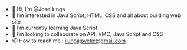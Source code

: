 - 👋 Hi, I’m @JoseIlunga
- 👀 I’m interested in Java Script, HTML, CSS and all about building web site
- 🌱 I’m currently learning Java Script
- 💞️ I’m looking to collaborate on API, VMC, Java Script and CSS
- 📫 How to reach me : ilungajovetic@gmail.com

<!---
JoseIlunga/JoseIlunga is a ✨ special ✨ repository because its `README.md` (this file) appears on your GitHub profile.
You can click the Preview link to take a look at your changes.
--->
